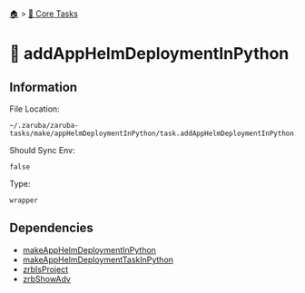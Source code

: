 <!--startTocHeader-->
[🏠](../README.md) > [🥝 Core Tasks](README.md)
# 🚢 addAppHelmDeploymentInPython
<!--endTocHeader-->

## Information

File Location:

    ~/.zaruba/zaruba-tasks/make/appHelmDeploymentInPython/task.addAppHelmDeploymentInPython.yaml

Should Sync Env:

    false

Type:

    wrapper


## Dependencies

* [makeAppHelmDeploymentInPython](make-app-helm-deployment-in-python.md)
* [makeAppHelmDeploymentTaskInPython](make-app-helm-deployment-task-in-python.md)
* [zrbIsProject](zrb-is-project.md)
* [zrbShowAdv](zrb-show-adv.md)